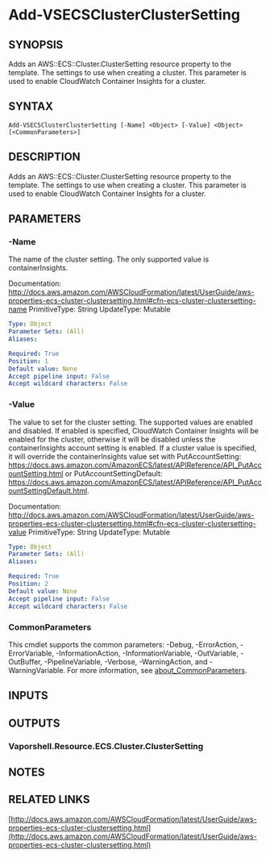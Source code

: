 # Add-VSECSClusterClusterSetting

## SYNOPSIS
Adds an AWS::ECS::Cluster.ClusterSetting resource property to the template.
The settings to use when creating a cluster.
This parameter is used to enable CloudWatch Container Insights for a cluster.

## SYNTAX

```
Add-VSECSClusterClusterSetting [-Name] <Object> [-Value] <Object> [<CommonParameters>]
```

## DESCRIPTION
Adds an AWS::ECS::Cluster.ClusterSetting resource property to the template.
The settings to use when creating a cluster.
This parameter is used to enable CloudWatch Container Insights for a cluster.

## PARAMETERS

### -Name
The name of the cluster setting.
The only supported value is containerInsights.

Documentation: http://docs.aws.amazon.com/AWSCloudFormation/latest/UserGuide/aws-properties-ecs-cluster-clustersetting.html#cfn-ecs-cluster-clustersetting-name
PrimitiveType: String
UpdateType: Mutable

```yaml
Type: Object
Parameter Sets: (All)
Aliases:

Required: True
Position: 1
Default value: None
Accept pipeline input: False
Accept wildcard characters: False
```

### -Value
The value to set for the cluster setting.
The supported values are enabled and disabled.
If enabled is specified, CloudWatch Container Insights will be enabled for the cluster, otherwise it will be disabled unless the containerInsights account setting is enabled.
If a cluster value is specified, it will override the containerInsights value set with PutAccountSetting: https://docs.aws.amazon.com/AmazonECS/latest/APIReference/API_PutAccountSetting.html or PutAccountSettingDefault: https://docs.aws.amazon.com/AmazonECS/latest/APIReference/API_PutAccountSettingDefault.html.

Documentation: http://docs.aws.amazon.com/AWSCloudFormation/latest/UserGuide/aws-properties-ecs-cluster-clustersetting.html#cfn-ecs-cluster-clustersetting-value
PrimitiveType: String
UpdateType: Mutable

```yaml
Type: Object
Parameter Sets: (All)
Aliases:

Required: True
Position: 2
Default value: None
Accept pipeline input: False
Accept wildcard characters: False
```

### CommonParameters
This cmdlet supports the common parameters: -Debug, -ErrorAction, -ErrorVariable, -InformationAction, -InformationVariable, -OutVariable, -OutBuffer, -PipelineVariable, -Verbose, -WarningAction, and -WarningVariable. For more information, see [about_CommonParameters](http://go.microsoft.com/fwlink/?LinkID=113216).

## INPUTS

## OUTPUTS

### Vaporshell.Resource.ECS.Cluster.ClusterSetting
## NOTES

## RELATED LINKS

[http://docs.aws.amazon.com/AWSCloudFormation/latest/UserGuide/aws-properties-ecs-cluster-clustersetting.html](http://docs.aws.amazon.com/AWSCloudFormation/latest/UserGuide/aws-properties-ecs-cluster-clustersetting.html)

